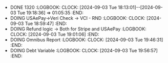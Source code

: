 - DONE 1320
  :LOGBOOK:
  CLOCK: [2024-09-03 Tue 18:13:01]--[2024-09-03 Tue 19:18:36] =>  01:05:35
  :END:
- DOING USAePay->Veri Check -> VCI - RND
  :LOGBOOK:
  CLOCK: [2024-09-03 Tue 18:59:47]
  :END:
- DOING Refund logic -> Both for Stripe and USAePay
  :LOGBOOK:
  CLOCK: [2024-09-03 Tue 19:01:06]
  :END:
- DOING Omnibus Report
  :LOGBOOK:
  CLOCK: [2024-09-03 Tue 19:46:31]
  :END:
- DOING Debt Variable
  :LOGBOOK:
  CLOCK: [2024-09-03 Tue 19:56:57]
  :END: